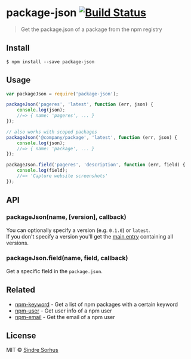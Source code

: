 # package-json [![Build Status](https://travis-ci.org/sindresorhus/package-json.svg?branch=master)](https://travis-ci.org/sindresorhus/package-json)

> Get the package.json of a package from the npm registry


## Install

```
$ npm install --save package-json
```


## Usage

```js
var packageJson = require('package-json');

packageJson('pageres', 'latest', function (err, json) {
	console.log(json);
	//=> { name: 'pageres', ... }
});

// also works with scoped packages
packageJson('@company/package', 'latest', function (err, json) {
	console.log(json);
	//=> { name: 'package', ... }
});

packageJson.field('pageres', 'description', function (err, field) {
	console.log(field);
	//=> 'Capture website screenshots'
});
```


## API

### packageJson(name, [version], callback)

You can optionally specify a version (e.g. `0.1.0`) or `latest`.  
If you don't specify a version you'll get the [main entry](http://registry.npmjs.org/pageres/) containing all versions.

### packageJson.field(name, field, callback)

Get a specific field in the `package.json`.


## Related

- [npm-keyword](https://github.com/sindresorhus/npm-keyword) - Get a list of npm packages with a certain keyword
- [npm-user](https://github.com/sindresorhus/npm-user) - Get user info of a npm user
- [npm-email](https://github.com/sindresorhus/npm-email) - Get the email of a npm user


## License

MIT © [Sindre Sorhus](http://sindresorhus.com)
